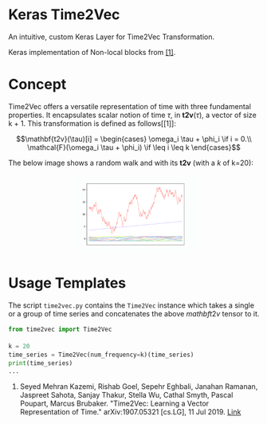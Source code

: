 # Keras Time2Vec

An intuitive, custom Keras Layer for Time2Vec Transformation.

Keras implementation of Non-local blocks from [[1]](https://arxiv.org/abs/1711.07971).


# Concept

Time2Vec offers a versatile representation of time with three fundamental properties. It encapsulates scalar notion of time $\tau$,  in $\mathbf{t2v}(\tau)$,
a vector of size k + 1. This transformation is defined as follows[[1]]:


```math
\mathbf{t2v}(\tau)[i] = 
    \begin{cases}
        \omega_i \tau + \phi_i \if i = 0.\\
        \mathcal{F}(\omega_i \tau + \phi_i) \if  \leq i \leq k
    \end{cases}
```



The below image shows a random walk and with its $\mathbf{t2v}$ (with a $k$ of k=20):
<center><img src="https://github.com/andrewrgarcia/keras-time2vec/blob/master/images/rep.png?raw=true" width=50% ></center>



# Usage Templates

The script `time2vec.py` contains the `Time2Vec` instance which takes a single or a group of time series and concatenates the above $mathbf{t2v}$ tensor to it.

```python
from time2vec import Time2Vec

k = 20
time_series = Time2Vec(num_frequency=k)(time_series)
print(time_series)
...
```



1. Seyed Mehran Kazemi, Rishab Goel, Sepehr Eghbali, Janahan Ramanan, Jaspreet Sahota, Sanjay Thakur, Stella Wu, Cathal Smyth, Pascal Poupart, Marcus Brubaker. "Time2Vec: Learning a Vector Representation of Time." arXiv:1907.05321 [cs.LG], 11 Jul 2019. [Link](https://arxiv.org/abs/1907.05321)